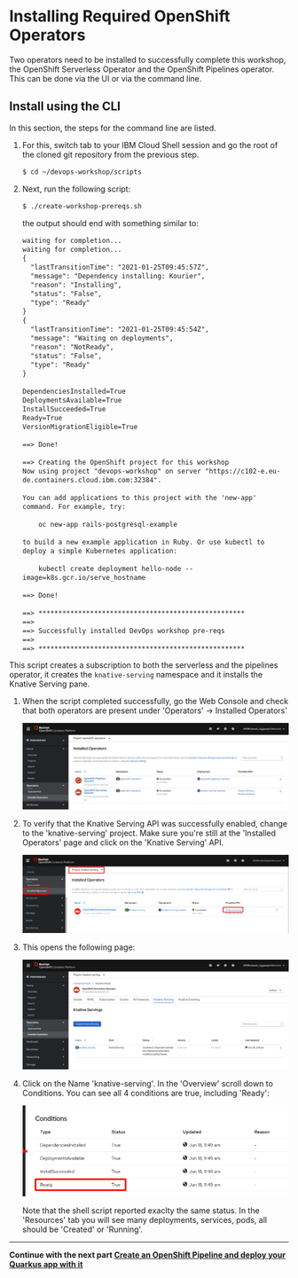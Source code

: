 # Installing Required OpenShift Operators 

Two operators need to be installed to successfully complete this workshop, the OpenShift Serverless Operator and the OpenShift Pipelines operator. This can be done via the UI or via the command line. 


## Install using the CLI
In this section, the steps for the command line are listed. 

1. For this, switch tab to your IBM Cloud Shell session and go the root of the cloned git repository from the previous step.

   ```bash 
   $ cd ~/devops-workshop/scripts
   ```

1. Next, run the following script:

   ```bash
   $ ./create-workshop-prereqs.sh
   ```
   
   the output should end with something similar to:

   ```
   waiting for completion...
   waiting for completion...
   {
     "lastTransitionTime": "2021-01-25T09:45:57Z",
     "message": "Dependency installing: Kourier",
     "reason": "Installing",
     "status": "False",
     "type": "Ready"
   }
   {
     "lastTransitionTime": "2021-01-25T09:45:54Z",
     "message": "Waiting on deployments",
     "reason": "NotReady",
     "status": "False",
     "type": "Ready"
   }
   
   DependenciesInstalled=True
   DeploymentsAvailable=True
   InstallSucceeded=True
   Ready=True
   VersionMigrationEligible=True
   
   ==> Done!
      
   ==> Creating the OpenShift project for this workshop
   Now using project "devops-workshop" on server "https://c102-e.eu-de.containers.cloud.ibm.com:32384".
   
   You can add applications to this project with the 'new-app' command. For example, try:
   
       oc new-app rails-postgresql-example
   
   to build a new example application in Ruby. Or use kubectl to deploy a simple Kubernetes application:
   
       kubectl create deployment hello-node --image=k8s.gcr.io/serve_hostname
   
   ==> Done!
   
   ==> ****************************************************
   ==> 
   ==> Successfully installed DevOps workshop pre-reqs
   ==> 
   ==> ****************************************************
   ```

This script creates a subscription to both the serverless and the pipelines operator, it creates the `knative-serving` namespace and it installs the Knative Serving pane.

1. When the script completed successfully, go the Web Console and check that both operators are present under 'Operators' -> Installed Operators'
   
   ![op status](images/ops-status.png) 

1. To verify that the Knative Serving API was successfully enabled, change to the 'knative-serving' project. Make sure you're still at the 'Installed Operators' page and click on the 'Knative Serving' API.
   
   ![crt kn srv](images/ins-kn-srv.png)

1. This opens the following page:

   ![kn serving](images/kn-serving.png)

1. Click on the Name 'knative-serving'. In the 'Overview' scroll down to Conditions. You can see all 4 conditions are true, including 'Ready':
   
   ![status2](images/status2.png)
   
   Note that the shell script reported exaclty the same status. In the 'Resources' tab you will see many deployments, services, pods, all should be 'Created' or 'Running'. 

---

__Continue with the next part [Create an OpenShift Pipeline and deploy your Quarkus app with it](3-Pipelines.md)__    
